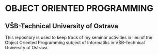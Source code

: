 <h1><b> OBJECT ORIENTED PROGRAMMING</b></h1>
<h2>VŠB-Technical University of Ostrava</h2>
<p>This repository is used to keep track of my seminar activities in lieu of the Object Oriented Programming subject of Informatiks in VŠB-Technical University of Ostrava.</p>
